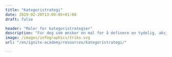 ```yaml
---
title: "Kategoristrategi"
date: 2019-02-20T13:09:05+01:00
draft: false

header: "Maler for kategoristrategier"
description: "For deg som ønsker en mal for å definere en tydelig, aksjonsbasert kategoristrategi. Skriv inn din e-post adresse for å laste ned malen."
image: /images/infographics/triks.svg
url: "/en/ignite-academy/resources/kategoristrategi/"

---
```


<script charset="utf-8" type="text/javascript" src="//js.hsforms.net/forms/shell.js"></script>

<script>

  hbspt.forms.create({

                portalId: "4304957",

                formId: "317dfa16-c571-4995-9fcd-00fd4ef3ca03"

});

</script>